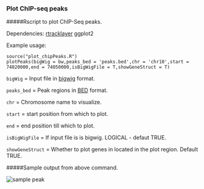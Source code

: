 ### Plot ChIP-seq peaks

#####Rscript to plot ChIP-Seq peaks. 

Dependencies: 
[rtracklayer](http://www.bioconductor.org/packages/release/bioc/html/rtracklayer.html)
ggplot2

Example usage: 

```
source("plot_chipPeaks.R")
plotPeaks(bigWig = bw,peaks_bed = 'peaks.bed',chr = 'chr10',start = 74020000,end = 74050000,isBigWigFile = T,showGeneStruct = T)
```

`bigWig` = Input file in [bigwig](https://genome.ucsc.edu/goldenPath/help/bigWig.html) format.

`peaks_bed` = Peak regions in [BED](https://genome.ucsc.edu/FAQ/FAQformat.html#format1) format.

`chr` = Chromosome name to visualize.

`start` = start position from which to plot.

`end` = end position till which to plot.

`isBigWigFile` = If input file is is bigwig. LOGICAL - defaut TRUE.

`showGeneStruct` = Whether to plot genes in located in the plot region. Default TRUE.


#####Sample output from above command.


![sample peak](https://github.com/PoisonAlien/Plot_chipPeaks/blob/master/Rplot01.png)

